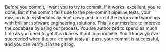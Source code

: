 Before you commit, I want you to try to commit. If it works, excellent, you're done. But if the commit fails due to the pre-commit pipeline tests, your mission is to systematically hunt down and correct the errors and warnings with brilliant software engineering solutions. This is our mission: to improve the codebase by using our process. You are authorized to spend as much time as you need to get this done without compromise. You'll know you've succeeded when the pre-commit tests all pass, your commit is successful, and you can verify it in the git log.
